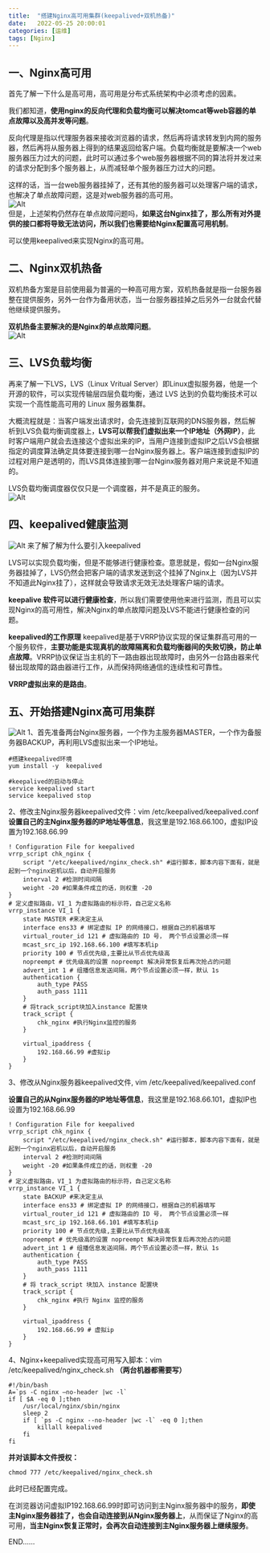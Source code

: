 ```yaml
---
title:  "搭建Nginx高可用集群(keepalived+双机热备)"
date:   2022-05-25 20:00:01
categories: [运维]
tags: [Nginx]
---
```

## 一、Nginx高可用
首先了解一下什么是高可用，高可用是分布式系统架构中必须考虑的因素。

我们都知道，**使用nginx的反向代理和负载均衡可以解决tomcat等web容器的单点故障以及高并发等问题**。

反向代理是指以代理服务器来接收浏览器的请求，然后再将请求转发到内网的服务器，然后再将从服务器上得到的结果返回给客户端。负载均衡就是要解决一个web服务器压力过大的问题，此时可以通过多个web服务器根据不同的算法将并发过来的请求分配到多个服务器上，从而减轻单个服务器压力过大的问题。

这样的话，当一台web服务器挂掉了，还有其他的服务器可以处理客户端的请求，也解决了单点故障问题，这是对web服务器的高可用。  
​​​​​​![Alt](../blog_images/build_nginx_high_availability_cluster/2c2d1a41a6d649a99656298e5b090606.png)  
但是，上述架构仍然存在单点故障问题吗，**如果这台Nginx挂了，那么所有对外提供的接口都将导致无法访问，所以我们也需要给Nginx配置高可用机制**。   

可以使用keepalived来实现Nginx的高可用。  

## 二、Nginx双机热备
双机热备方案是目前使用最为普遍的一种高可用方案，双机热备就是指一台服务器整在提供服务，另外一台作为备用状态，当一台服务器挂掉之后另外一台就会代替他继续提供服务。

**双机热备主要解决的是Nginx的单点故障问题**。  
​​​​​​![Alt](../blog_images/build_nginx_high_availability_cluster/42acd367d5424f4e814453325911c5a2.png)   

## 三、LVS负载均衡
再来了解一下LVS，LVS（Linux Vritual Server）即Linux虚拟服务器，他是一个开源的软件，可以实现传输层四层负载均衡，通过 LVS 达到的负载均衡技术可以实现一个高性能高可用的 Linux 服务器集群。

大概流程就是：当客户端发出请求时，会先连接到互联网的DNS服务器，然后解析到LVS负载均衡调度器上，**LVS可以帮我们虚拟出来一个IP地址（外网IP）**，此时客户端用户就会去连接这个虚拟出来的IP，当用户连接到虚拟IP之后LVS会根据指定的调度算法确定具体要连接到哪一台Nginx服务器上。客户端连接到虚拟IP的过程对用户是透明的，而LVS具体连接到哪一台Nginx服务器对用户来说是不知道的。

LVS负载均衡调度器仅仅只是一个调度器，并不是真正的服务。  
![Alt](../blog_images/build_nginx_high_availability_cluster/a97580b8c3ad44be99962f6f4909b2a5.png)  

## 四、keepalived健康监测  
![Alt](../blog_images/build_nginx_high_availability_cluster/9c63d411145245018cfbeaf8c961cc32.png)
来了解了解为什么要引入keepalived

LVS可以实现负载均衡，但是不能够进行健康检查。意思就是，假如一台Nginx服务器挂掉了，LVS仍然会把客户端的请求发送到这个挂掉了Nginx上（因为LVS并不知道此Nginx挂了），这样就会导致请求无效无法处理客户端的请求。

**keepalive 软件可以进行健康检查**，所以我们需要使用他来进行监测，而且可以实现Nginx的高可用性，解决Nginx的单点故障问题及LVS不能进行健康检查的问题。

**keepalived的工作原理**
keepalived是基于VRRP协议实现的保证集群高可用的一个服务软件，**主要功能是实现真机的故障隔离和负载均衡器间的失败切换，防止单点故障**。VRRP协议保证当主机的下一路由器出现故障时，由另外一台路由器来代替出现故障的路由器进行工作，从而保持网络通信的连续性和可靠性。

**VRRP虚拟出来的是路由**。  

## 五、开始搭建Nginx高可用集群  
![Alt](../blog_images/build_nginx_high_availability_cluster/a1bab583148f40e588b9c91db17c1d6d.png)
1、首先准备两台Nginx服务器，一个作为主服务器MASTER，一个作为备服务器BACKUP，再利用LVS虚拟出来一个IP地址。  
``` shell
#搭建keepalived环境
yum install -y  keepalived
 
#keepalived的启动与停止
service keepalived start
service keepalived stop
```  

2、修改主Nginx服务器keepalived文件：vim  /etc/keepalived/keepalived.conf  
**设置自己的主Nginx服务器的IP地址等信息**，我这里是192.168.66.100，虚拟IP设置为192.168.66.99
``` shell
! Configuration File for keepalived
vrrp_script chk_nginx {
    script "/etc/keepalived/nginx_check.sh" #运行脚本，脚本内容下面有，就是起到一个nginx宕机以后，自动开启服务
    interval 2 #检测时间间隔
    weight -20 #如果条件成立的话，则权重 -20
}
# 定义虚拟路由，VI_1 为虚拟路由的标示符，自己定义名称
vrrp_instance VI_1 {
    state MASTER #来决定主从
    interface ens33 # 绑定虚拟 IP 的网络接口，根据自己的机器填写
    virtual_router_id 121 # 虚拟路由的 ID 号， 两个节点设置必须一样
    mcast_src_ip 192.168.66.100 #填写本机ip
    priority 100 # 节点优先级,主要比从节点优先级高
    nopreempt # 优先级高的设置 nopreempt 解决异常恢复后再次抢占的问题
    advert_int 1 # 组播信息发送间隔，两个节点设置必须一样，默认 1s
    authentication {
        auth_type PASS
        auth_pass 1111
    }
    # 将track_script块加入instance 配置块
    track_script {
        chk_nginx #执行Nginx监控的服务
    }
 
    virtual_ipaddress {
        192.168.66.99 #虚拟ip
    }
}
```
3、修改从Nginx服务器keepalived文件, vim /etc/keepalived/keepalived.conf

**设置自己的从Nginx服务器的IP地址等信息**，我这里是192.168.66.101，虚拟IP也设置为192.168.66.99

``` shell
! Configuration File for keepalived
vrrp_script chk_nginx {
    script "/etc/keepalived/nginx_check.sh" #运行脚本，脚本内容下面有，就是起到一个nginx宕机以后，自动开启服务
    interval 2 #检测时间间隔
    weight -20 #如果条件成立的话，则权重 -20
}
# 定义虚拟路由，VI_1 为虚拟路由的标示符，自己定义名称
vrrp_instance VI_1 {
    state BACKUP #来决定主从
    interface ens33 # 绑定虚拟 IP 的网络接口，根据自己的机器填写
    virtual_router_id 121 # 虚拟路由的 ID 号， 两个节点设置必须一样
    mcast_src_ip 192.168.66.101 #填写本机ip
    priority 100 # 节点优先级,主要比从节点优先级高
    nopreempt # 优先级高的设置 nopreempt 解决异常恢复后再次抢占的问题
    advert_int 1 # 组播信息发送间隔，两个节点设置必须一样，默认 1s
    authentication {
        auth_type PASS
        auth_pass 1111
    }
    # 将 track_script 块加入 instance 配置块
    track_script {
        chk_nginx #执行 Nginx 监控的服务
    }
 
    virtual_ipaddress {
        192.168.66.99 # 虚拟ip
    }
}
```

4、Nginx+keepalived实现高可用写入脚本：vim /etc/keepalived/nginx_check.sh
**（两台机器都需要写）**

``` shell
#!/bin/bash
A=`ps -C nginx —no-header |wc -l`
if [ $A -eq 0 ];then
    /usr/local/nginx/sbin/nginx
    sleep 2
    if [ `ps -C nginx --no-header |wc -l` -eq 0 ];then
        killall keepalived
    fi
fi
```
**并对该脚本文件授权：**

``` shell
chmod 777 /etc/keepalived/nginx_check.sh
```

此时已经配置完成。

在浏览器访问虚拟IP192.168.66.99时即可访问到主Nginx服务器中的服务，**即使主Nginx服务器挂了，也会自动连接到从Nginx服务器上**，从而保证了Nginx的高可用，**当主Nginx恢复正常时，会再次自动连接到主Nginx服务器上继续服务**。

END......

